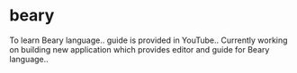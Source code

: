 # beary
To learn Beary language.. guide is provided in YouTube..
Currently working on building new application which provides editor and guide for Beary language..

